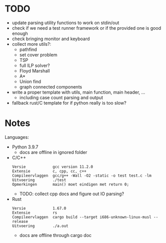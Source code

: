 # TODO
* update parsing utility functions to work on stdin/out
* check if we need a test runner framework or if the provided one is good enough
* check bringing monitor and keyboard
* collect more utils?:
  * pathfind
  * set cover problem
  * TSP
  * full ILP solver?
  * Floyd Marshall
  * A*
  * Union find
  * graph connected components
* write a proper template with utils, main function, main header, ...
  * including case count parsing and output
* fallback rust/C template for if python really is too slow?

# Notes

Languages:
* Python 3.9.7
  * docs are offline in ignored folder
* C/C++
  ```
  Versie            gcc version 11.2.0
  Extensie          c, cpp, cc, c++
  Compileervlaggen  gcc/g++ -Wall -O2 -static -o test test.c -lm
  Uitvoering        ./test
  Opmerkingen       main() moet eindigen met return 0;
  ```
  * TODO: collect cpp docs and figure out IO parsing?
* Rust
  ```
  Versie            1.67.0
  Extensie          rs
  Compileervlaggen  cargo build --target i686-unknown-linux-musl --release
  Uitvoering        ./a.out
  ```
  * docs are offline through cargo doc